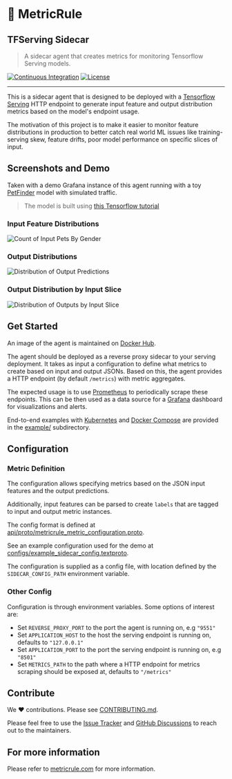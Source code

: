 # 📏 MetricRule

## TFServing Sidecar

> A sidecar agent that creates metrics for monitoring Tensorflow Serving models.

[![Continuous Integration](https://github.com/MetricRule/metricrule-sidecar-tfserving/actions/workflows/ci.yaml/badge.svg)](https://github.com/MetricRule/metricrule-sidecar-tfserving/actions/workflows/ci.yaml)
[![License](https://img.shields.io/badge/License-Apache%202.0-blue.svg)](https://opensource.org/licenses/Apache-2.0)

----

This is a sidecar agent that is designed to be deployed with a [Tensorflow Serving](https://github.com/tensorflow/serving) HTTP endpoint to generate input feature and output distribution metrics based on the model's endpoint usage.

The motivation of this project is to make it easier to monitor feature distributions in production to better catch real world ML issues like training-serving skew, feature drifts, poor model performance on specific slices of input.

## Screenshots and Demo

Taken with a demo Grafana instance of this agent running with a toy [PetFinder](https://www.tensorflow.org/datasets/catalog/pet_finder) model with simulated traffic.

> The model is built using [this Tensorflow tutorial](https://www.tensorflow.org/tutorials/structured_data/feature_columns)

### Input Feature Distributions

![Count of Input Pets By Gender](<https://metricrule.github.io/img/inputcount.png>)

### Output Distributions

![Distribution of Output Predictions](<https://metricrule.github.io/img/outputlogits.png>)

### Output Distribution by Input Slice

![Distribution of Outputs by Input Slice](<https://metricrule.github.io/img/outputsbyinput.png>)

## Get Started

An image of the agent is maintained on [Docker Hub](https://hub.docker.com/repository/docker/metricrule/metricrule-sidecar-tfserving).

The agent should be deployed as a reverse proxy sidecar to your serving deployment. It takes as input a configuration to define what metrics to create based on input and output JSONs. Based on this, the agent provides a HTTP endpoint (by default `/metrics`) with metric aggregates.

The expected usage is to use [Prometheus](https://github.com/prometheus/prometheus) to periodically scrape these endpoints. This can be then used as a data source for a [Grafana](https://github.com/grafana/grafana) dashboard for visualizations and alerts.

End-to-end examples with [Kubernetes](https://kubernetes.io/) and [Docker Compose](https://docs.docker.com/compose/) are provided in the [example/](example) subdirectory.

## Configuration

### Metric Definition

The configuration allows specifying metrics based on the JSON input features and the output predictions.

Additionally, input features can be parsed to create `labels` that are tagged to input and output metric instances.

The config format is defined at [api/proto/metricrule_metric_configuration.proto](api/proto/metricrule_metric_configuration.proto).

See an example configuration used for the demo at [configs/example_sidecar_config.textproto](configs/example_sidecar_config.textproto).

The configuration is supplied as a config file, with location defined by the `SIDECAR_CONFIG_PATH` environment variable.

### Other Config

Configuration is through environment variables. Some options of interest are:

- Set `REVERSE_PROXY_PORT` to the port the agent is running on, e.g `"9551"`
- Set `APPLICATION_HOST` to the host the serving endpoint is running on, defaults to `"127.0.0.1"`
- Set `APPLICATION_PORT` to the port the serving endpoint is running on, e.g `"8501"`
- Set `METRICS_PATH` to the path where a HTTP endpoint for metrics scraping should be exposed at, defaults to `"/metrics"`

## Contribute

We ❤️ contributions. Please see [CONTRIBUTING.md](CONTRIBUTING.md).

Please feel free to use the [Issue Tracker](https://github.com/MetricRule/metricrule-sidecar-tfserving/issues) and [GitHub Discussions](https://github.com/MetricRule/metricrule-sidecar-tfserving/discussions) to reach out to the maintainers.

## For more information

Please refer to [metricrule.com](https://metricrule.com) for more information.
